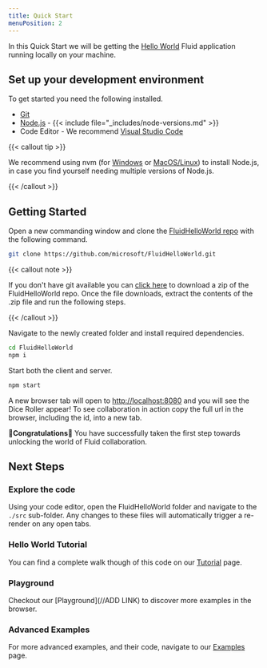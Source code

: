 ```yaml
---
title: Quick Start
menuPosition: 2
---
```


In this Quick Start we will be getting the [Hello World](https://github.com/microsoft/FluidHelloWorld) Fluid application
running locally on your machine.

## Set up your development environment

To get started you need the following installed.

- [Git](https://git-scm.com/downloads)
- [Node.js](https://nodejs.org/en/download) - {{< include file="_includes/node-versions.md" >}}
- Code Editor - We recommend [Visual Studio Code](https://code.visualstudio.com/)

{{< callout tip >}}

We recommend using nvm (for [Windows](https://github.com/coreybutler/nvm-windows) or
[MacOS/Linux](https://github.com/nvm-sh/nvm)) to install Node.js, in case you find yourself needing multiple
versions of Node.js.

{{< /callout >}}

## Getting Started

Open a new commanding window and clone the [FluidHelloWorld repo](https://github.com/microsoft/FluidHelloWorld) with the
following command.

```bash
git clone https://github.com/microsoft/FluidHelloWorld.git
```

{{< callout note >}}

If you don't have git available you can [click here](https://github.com/microsoft/FluidHelloWorld/archive/main.zip) to
download a zip of the FluidHelloWorld repo. Once the file downloads, extract the contents of the .zip file and run the
following steps.

{{< /callout >}}

Navigate to the newly created folder and install required dependencies.

```bash
cd FluidHelloWorld
npm i
```

Start both the client and server.

```bash
npm start
```

A new browser tab will open to [http://localhost:8080](http://localhost:8080) and you will see the Dice Roller appear!
To see collaboration in action copy the full url in the browser, including the id, into a new tab.

🥳**Congratulations**🎉 You have successfully taken the first step towards unlocking the world of Fluid collaboration.

## Next Steps

### Explore the code

Using your code editor, open the FluidHelloWorld folder and navigate to the `./src` sub-folder. Any changes to these files will
automatically trigger a re-render on any open tabs.

### Hello World Tutorial

You can find a complete walk though of this code on our [Tutorial](./tutorial.md) page.

### Playground

Checkout our [Playground](//ADD LINK) to discover more examples in the browser.

### Advanced Examples

For more advanced examples, and their code, navigate to our [Examples](./examples.md) page.
